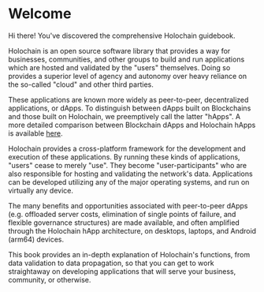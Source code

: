 # Welcome

Hi there! You've discovered the comprehensive Holochain guidebook.

Holochain is an open source software library that provides a way for businesses, communities,
and other groups to build and run applications which are hosted and validated by the "users" themselves.
Doing so provides a superior level of agency and autonomy over heavy reliance on the so-called "cloud" and other third parties.

These applications are known more widely as peer-to-peer, decentralized applications, or dApps. To distinguish between dApps built on Blockchains and those built on Holochain, we preemptively call the latter "hApps". A more detailed comparison between Blockchain dApps and Holochain hApps is available [here](https://medium.com/holochain/beyond-blockchain-simple-scalable-cryptocurrencies-1eb7aebac6ae).

Holochain provides a cross-platform framework for the development and execution of these applications.
By running these kinds of applications, "users" cease to merely "use". They become "user-participants" who are also responsible for hosting and validating the network's data. Applications can be developed utilizing any of the major operating systems, and run on virtually any device. 

The many benefits and opportunities associated with peer-to-peer dApps (e.g. offloaded server costs, elimination of single points of failure, and flexible governance structures) are made available, and often amplified through the Holochain hApp architecture, on desktops, laptops, and Android (arm64) devices.

This book provides an in-depth explanation of Holochain's functions, from data validation to data propagation,
so that you can get to work straightaway on developing applications that will serve your business, community, or otherwise.


